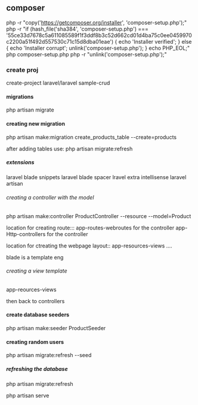 ## composer
php -r "copy('https://getcomposer.org/installer', 'composer-setup.php');"
php -r "if (hash_file('sha384', 'composer-setup.php') === '55ce33d7678c5a611085589f1f3ddf8b3c52d662cd01d4ba75c0ee0459970c2200a51f492d557530c71c15d8dba01eae') { echo 'Installer verified'; } else { echo 'Installer corrupt'; unlink('composer-setup.php'); } echo PHP_EOL;"
php composer-setup.php
php -r "unlink('composer-setup.php');"

### create proj
create-project laravel/laravel sample-crud

#### migrations
php artisan migrate

#### creating new migration
php artisan make:migration create_products_table --create=products

after adding tables use: php artisan migrate:refresh

##### extensions
laravel blade snippets
laravel blade spacer
lravel extra intellisense
laravel artisan

###### creating a controller with the model

php artisan make:controller ProductController --resource --model=Product

location for creating route:::
app-routes-webroutes for the controller
app-Http-controllers for the controller


location for ctreating the webpage layout:: 
app-resources-views ....


blade is a template eng

###### creating a view template
app-reources-views

then back to controllers

#### create database seeders
php artisan make:seeder ProductSeeder

#### creating random users
php artisan migrate:refresh --seed

##### refreshing the database
php artisan migrate:refresh

php artisan serve